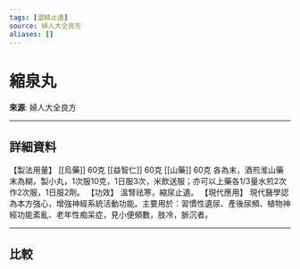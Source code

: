 ```yaml
---
tags: [澀精止遺]
source: 婦人大全良方
aliases: []
---
```


# 縮泉丸

**來源**: 婦人大全良方  

---

## 詳細資料
【製法用量】 [[烏藥]] 60克 [[益智仁]] 60克 [[山藥]] 60克
各為末，酒煎淮山藥末為糊，製小丸，1次服10克，1日服3次，米飲送服；亦可以上藥各1/3量水煎2次作2次服，1日服2劑。
【功效】
溫腎祛寒，縮尿止遺。
【現代應用】
現代醫學認為本方強心，增強神經系統活動功能。主要用於：習慣性遺尿、產後尿頻、植物神經功能紊亂、老年性痴呆症，見小便頻數，肢冷，脈沉者。

---

## 比較
